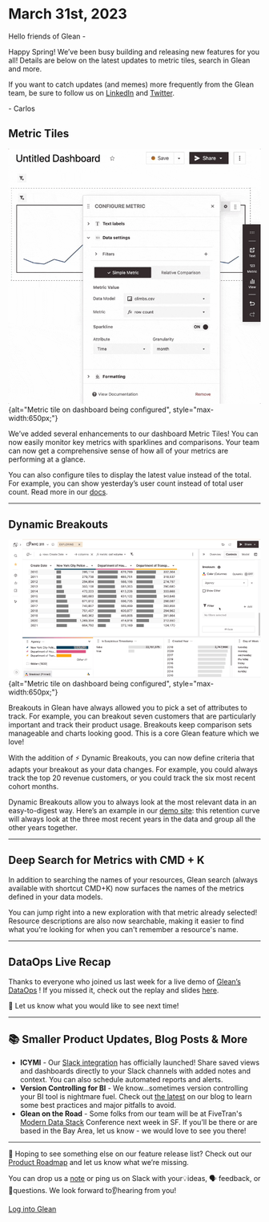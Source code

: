 # March 31st, 2023

Hello friends of Glean -

Happy Spring! We’ve been busy building and releasing new features for you all! Details are below on the latest updates to metric tiles, search in Glean and more.

If you want to catch updates (and memes) more frequently from the Glean team, be sure to follow us on [LinkedIn](https://www.linkedin.com/company/gleanhq) and [Twitter](https://twitter.com/gleanhq).

\- Carlos

## Metric Tiles

![image](../assets/product_updates/230331_metrictile.gif){alt="Metric tile on dashboard being configured", style="max-width:650px;"}

We’ve added several enhancements to our dashboard Metric Tiles! You can now easily monitor key metrics with sparklines and comparisons. Your team can now get a comprehensive sense of how all of your metrics are performing at a glance.

You can also configure tiles to display the latest value instead of the total. For example, you can show yesterday’s user count instead of total user count. Read more in our [docs](https://docs.glean.io/docs/dashboards/Metrics/).

---

## Dynamic Breakouts

[![image](../assets/product_updates/230331_dynamic_breakout.gif)](https://docs.glean.io/docs/visualizing-data/Breakout/#dynamic-breakouts){alt="Metric tile on dashboard being configured", style="max-width:650px;"}

Breakouts in Glean have always allowed you to pick a set of attributes to track. For example, you can breakout seven customers that are particularly important and track their product usage. Breakouts keep comparison sets manageable and charts looking good. This is a core Glean feature which we love!

With the addition of ⚡️ Dynamic Breakouts, you can now define criteria that adapts your breakout as your data changes. For example, you could always track the top 20 revenue customers, or you could track the six most recent cohort months.

Dynamic Breakouts allow you to always look at the most relevant data in an easy-to-digest way. Here’s an example in our [demo site](https://demo.glean.io/app/sv/c5120fe8-b0a0-36e3-bc56-a795c081722e?explore=j1uKGyVZR2RIcsnk): this retention curve will always look at the three most recent years in the data and group all the other years together.

---

## Deep Search for Metrics with CMD + K

In addition to searching the names of your resources, Glean search (always available with shortcut CMD+K) now surfaces the names of the metrics defined in your data models.

You can jump right into a new exploration with that metric already selected! Resource descriptions are also now searchable, making it easier to find what you're looking for when you can't remember a resource's name.

---

## DataOps Live Recap

Thanks to everyone who joined us last week for a live demo of [Glean’s DataOps](https://docs.glean.io/docs/data-ops/) ! If you missed it, check out the replay and slides [here](https://drive.google.com/drive/folders/1cip1qgFsy_si35uBRpO-0FCmCyQe9gB9?usp=sharing).

📣 Let us know what you would like to see next time!

---

## 📚 Smaller Product Updates, Blog Posts & More

- **ICYMI** - Our [Slack integration](https://slack.com/apps/A01KE0WF6CX-glean?tab=more_info) has officially launched! Share saved views and dashboards directly to your Slack channels with added notes and context. You can also schedule automated reports and alerts.
- **Version Controlling for BI** - We know…sometimes version controlling your BI tool is nightmare fuel. Check out [the latest](https://glean.io/blog-posts/how-to-do-version-control-for-business-intelligence) on our blog to learn some best practices and major pitfalls to avoid.
- **Glean on the Road** - Some folks from our team will be at FiveTran's [Modern Data Stack](https://www.moderndatastackconference.com/) Conference next week in SF. If you’ll be there or are based in the Bay Area, let us know - we would love to see you there!

---

👀 Hoping to see something else on our feature release list? Check out our [Product Roadmap](https://docs.glean.io/product-roadmap/product-roadmap/) and let us know what we’re missing.

You can drop us a [note](mailto:support@glean.io?subject=null&body=null) or ping us on Slack with your💡ideas, 🗣 feedback, or 🙋questions. We look forward to👂hearing from you!

[Log into Glean](https://glean.io/app)
